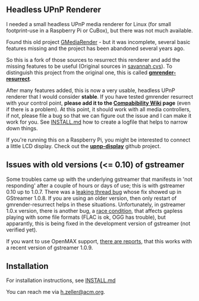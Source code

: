 Headless UPnP Renderer
----------------------

I needed a small headless UPnP media renderer for Linux (for small footprint-use
in a Raspberry Pi or CuBox), but there was not much available.

Found this old project [GMediaRender][orig-project] - but it
was incomplete, several basic features missing and the project has been
abandoned several years ago.

So this is a fork of those sources to resurrect this renderer and add the
missing features to be useful (Original sources in [savannah cvs][orig-cvs]).
To distinguish this project from the original one, this is called
**[gmrender-resurrect](http://github.com/hzeller/gmrender-resurrect)**.

After many features added, this is now a very usable, headless UPnP
renderer that I would consider **stable**.
If you have tested gmrender resurrect with your control point, **please add
it to the [Compabibility Wiki][compat-wiki] page** (even if there is a problem).
At this point, it should work with all media controllers, if not,
please file a bug so that we can figure out the issue and I can make it work
for you. See [INSTALL.md](./INSTALL.md) how to create a logfile that helps
to narrow down things.

If you're running this on a Raspberry Pi, you might be interested to connect
a little LCD display. Check out the **[upnp-display][]** github project.

Issues with old versions (<= 0.10) of gstreamer
-----------------------------------------------

Some troubles came up with the underlying gstreamer that manifests in
'not responding' after a couple of hours or days of use; this is with
gstreamer 0.10 up to 1.0.7. There was a [leaking thread bug][gst-bug-699794]
whose fix showed up in GStreamer 1.0.8.
If you are using an older version, then only restart of gmrender-resurrect
helps in these situations.
Unfortunately, in  gstreamer 1.0.x version, there is another bug, a
[race condition][gst-bug-698750], that affects gapless playing with some
file formats (FLAC is ok, OGG has trouble), but apparantly, this is being
fixed in the development version of gstreamer (not verified yet).

If you want to use OpenMAX support, [there are reports][open-max-support], that
this works with a recent version of gstreamer 1.0.9.

Installation
------------
For installation instructions, see [INSTALL.md](./INSTALL.md)

You can reach me via <h.zeller@acm.org>.


[orig-project]: http://gmrender.nongnu.org/
[orig-cvs]:http://cvs.savannah.gnu.org/viewvc/gmrender/?root=gmrender
[gst-bug-698750]: https://bugzilla.gnome.org/show_bug.cgi?id=698750
[gst-bug-699794]: https://bugzilla.gnome.org/show_bug.cgi?id=699794
[compat-wiki]: https://github.com/hzeller/gmrender-resurrect/wiki/Comptibility
[upnp-display]: https://github.com/hzeller/upnp-display
[open-max-support]: https://github.com/hzeller/gmrender-resurrect/issues/33#issuecomment-23859699
